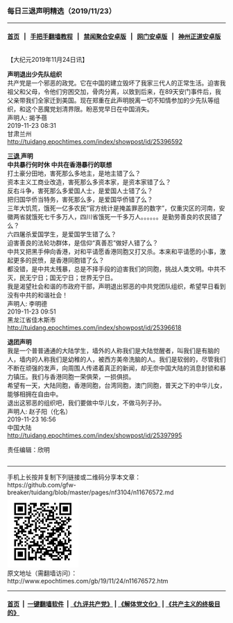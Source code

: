 ### 每日三退声明精选（2019/11/23）
------------------------

#### [首页](https://github.com/gfw-breaker/banned-news/blob/master/README.md) &nbsp;&nbsp;|&nbsp;&nbsp; [手把手翻墙教程](https://github.com/gfw-breaker/guides/wiki) &nbsp;&nbsp;|&nbsp;&nbsp; [禁闻聚合安卓版](https://github.com/gfw-breaker/bn-android) &nbsp;&nbsp;|&nbsp;&nbsp; [网门安卓版](https://github.com/oGate2/oGate) &nbsp;&nbsp;|&nbsp;&nbsp; [神州正道安卓版](https://github.com/SzzdOgate/update) 



<div class="column" id="artbody" itemprop="articleBody">
 <!-- article content begin -->
 <p>
  【大纪元2019年11月24日讯】
 </p>
 <p>
  <strong>
   声明退出少先队组织
  </strong>
  <br/>
  共产党是一个邪恶的政党。它在中国的建立毁坏了我家三代人的正常生活。迫害我祖父和父母，令他们穷困交加，骨肉分离，以致到后来，在89天安门事件后，我父亲带我们全家迁到美国。现在郑重在此声明脱离一切不知情参加的少先队等组织，和这个恶魔党划清界限。盼恶党早日在中国消失。
  <br/>
  声明人: 揭予蓓
  <br/>
  2019-11-23 08:31
  <br/>
  甘肃兰州
  <br/>
  <a href="http://tuidang.epochtimes.com/index/showpost/id/25396592">
   http://tuidang.epochtimes.com/index/showpost/id/25396592
  </a>
 </p>
 <p>
  <strong>
   <a href="http://www.epochtimes.com/gb/tag/%E4%B8%89%E9%80%80.html">
    三退
   </a>
   声明
  </strong>
  <br/>
  <strong>
   中共暴行何时休 中共在香港暴行的联想
  </strong>
  <br/>
  打土豪分田地，害死那么多地主，是地主错了么？
  <br/>
  资本主义工商业改造，害死那么多资本家，是资本家错了么？
  <br/>
  反右斗争，害死那么多爱国人士，是爱国人士错了么？
  <br/>
  把归国华侨当特务，害死那么多，是爱国华侨错了么？
  <br/>
  三年大饥荒，饿死一亿多农民“官方统计是掩盖罪恶的数字”，仅重灾区的河南，安徽两省就饿死七千多万人，四川省饿死一千多万人。。。。。。是勤劳善良的农民错了么？
  <br/>
  六四屠杀爱国学生，是爱国学生错了么？
  <br/>
  迫害善良的法轮功群体，是信仰“真善忍”做好人错了么？
  <br/>
  中共又把黑手伸向香港，对和平请愿香港同胞又打又杀。本来和平请愿的小事，激起更多的民愤，是香港同胞错了么？
  <br/>
  都没错，是中共太残暴，总是不择手段的迫害我们的同胞，挑战人类文明。中共不灭，民无宁日；国无宁日；世界无宁日。
  <br/>
  我是渴望社会和谐的市政府干部，声明退出邪恶的中共党团队组织，希望早日看到没有中共的和谐社会！
  <br/>
  声明人: 李明德
  <br/>
  2019-11-23 09:51
  <br/>
  黑龙江省佳木斯市
  <br/>
  <a href="http://tuidang.epochtimes.com/index/showpost/id/25396618">
   http://tuidang.epochtimes.com/index/showpost/id/25396618
  </a>
 </p>
 <p>
  <strong>
   退团声明
  </strong>
  <br/>
  我是一个普普通通的大陆学生，墙外的人称我们是大陆觉醒者，叫我们是有脑的人，墙内的人称我们是幼稚的人，被西方美帝洗脑的人。我们是软弱的，尽管我们不断在顽强的发声，向周围人传递着真正的新闻，却无奈中国大陆的消息封锁和暴力镇压。我们与香港同胞一荣俱荣，一损俱损。
  <br/>
  希望有一天，大陆同胞，香港同胞，台湾同胞，澳门同胞，普天之下的中华儿女，能够相拥在自由中。
  <br/>
  退出这邪恶的组织吧，我们要做中华儿女，不做马列子孙。
  <br/>
  声明人: 赵子阳（化名）
  <br/>
  2019-11-23 16:56
  <br/>
  中国大陆
  <br/>
  <a href="http://tuidang.epochtimes.com/index/showpost/id/25397995">
   http://tuidang.epochtimes.com/index/showpost/id/25397995
  </a>
 </p>
 <p>
  责任编辑：欣明
 </p>
 <!-- article content end -->
 <div id="below_article_ad">
  <div id="below_article_ad_inner">
  </div>
 </div>
</div>

<hr/>
手机上长按并复制下列链接或二维码分享本文章：<br/>
https://github.com/gfw-breaker/tuidang/blob/master/pages/nf3104/n11676572.md <br/>
<a href='https://github.com/gfw-breaker/tuidang/blob/master/pages/nf3104/n11676572.md'><img src='https://github.com/gfw-breaker/tuidang/blob/master/pages/nf3104/n11676572.md.png'/></a> <br/>
原文地址（需翻墙访问）：http://www.epochtimes.com/gb/19/11/24/n11676572.htm


------------------------
#### [首页](https://github.com/gfw-breaker/banned-news/blob/master/README.md) &nbsp;|&nbsp; [一键翻墙软件](https://github.com/gfw-breaker/nogfw/blob/master/README.md) &nbsp;| [《九评共产党》](https://github.com/gfw-breaker/9ping.md/blob/master/README.md#九评之一评共产党是什么) | [《解体党文化》](https://github.com/gfw-breaker/jtdwh.md/blob/master/README.md) | [《共产主义的终极目的》](https://github.com/gfw-breaker/gczydzjmd.md/blob/master/README.md)


<img src='http://gfw-breaker.win/tuidang/pages/nf3104/n11676572.md' width='0px' height='0px'/>